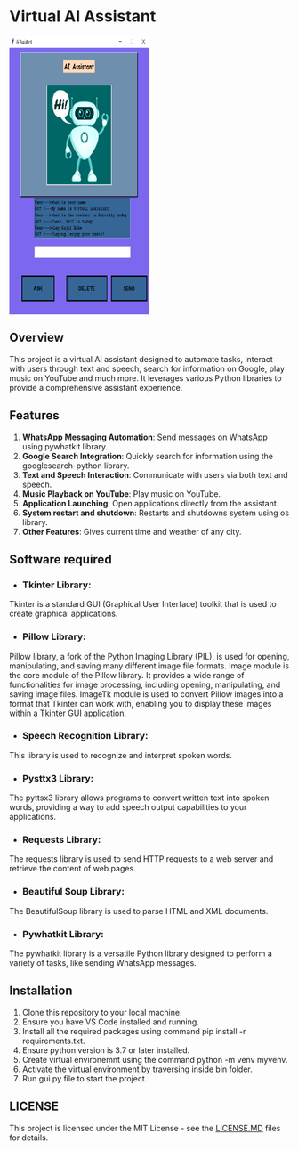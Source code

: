 # Virtual AI Assistant
<a target="blank"><img align="center" src="https://github.com/Nikki-ta/AI_assistant/blob/main/bot.png" height="500" width="50%"></a>

## Overview
This project is a virtual AI assistant designed to automate tasks, interact with users through text and speech, search for information on Google, play music on YouTube and much more. It leverages various Python libraries to provide a comprehensive assistant experience.

## Features
  1. **WhatsApp Messaging Automation**: Send messages on WhatsApp using pywhatkit library.
  2. **Google Search Integration**: Quickly search for information using the googlesearch-python library.
  3. **Text and Speech Interaction**: Communicate with users via both text and speech.
  4. **Music Playback on YouTube**: Play music on YouTube.
  5. **Application Launching**: Open applications directly from the assistant.
  6. **System restart and shutdown**: Restarts and shutdowns system using os library.
  7. **Other Features**: Gives current time and weather of any city.

## Software required
* ### Tkinter Library:
 Tkinter is a standard GUI (Graphical User Interface) toolkit that is used to create graphical applications.
* ### Pillow Library:
Pillow library, a fork of the Python Imaging Library (PIL), is used for opening, manipulating, and saving many different image file formats.
  Image module is the core module of the Pillow library. It provides a wide range of functionalities for image processing, including opening, manipulating, and saving image files.
  ImageTk module is used to convert Pillow images into a format that Tkinter can work with, enabling you to display these images within a Tkinter GUI application.
* ### Speech Recognition Library:
This library is used to recognize and interpret spoken words.
* ### Pysttx3 Library:
The pyttsx3 library allows programs to convert written text into spoken words, providing a way to add speech output capabilities to your applications.
* ### Requests Library:
The requests library is used to send HTTP requests to a web server and retrieve the content of web pages. 
* ### Beautiful Soup Library:
The BeautifulSoup library is used to parse HTML and XML documents. 
* ### Pywhatkit Library:
The pywhatkit library is a versatile Python library designed to perform a variety of tasks, like sending WhatsApp messages. 

## Installation
  1. Clone this repository to your local machine.
  2. Ensure you have VS Code installed and running.
  3. Install all the required packages using command pip install -r requirements.txt.
  4. Ensure python version is 3.7 or later installed.
  5. Create virtual environemnt using the command python -m venv myvenv.
  6. Activate the virtual environment by traversing inside bin folder.
  7. Run gui.py file to start the project.

## LICENSE
This project is licensed under the MIT License - see the <a href="https://github.com/Nikki-ta/AI_assistant/blob/main/LICENSE.md" target="blank">LICENSE.MD</a> files for details.

